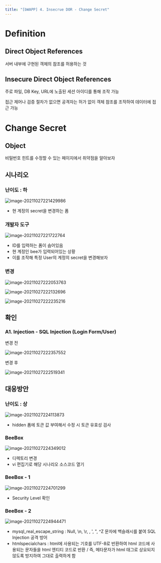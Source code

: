 ```yaml
---
title: "[bWAPP] 4. Insecrue DOR - Change Secret"
---
```


# Definition 

## Direct Object References

서버 내부에 구현된 객체의 참조를 허용하는 것



## Insecure Direct Object References

주로 파일, DB Key, URL에 노출된 세션 아이디를 통해 조작 가능

접근 제어나 검증 절차가 없으면 공격자는 허가 없이 객체 참조를 조작하여 데이터에 접근 가능

# Change Secret

## Object

비밀번호 힌트를 수정할 수 있는 페이지에서 취약점을 알아보자



## 시나리오

### 난이도 : 하

![image-20211027221429986](https://raw.githubusercontent.com/EONION-TH3DB/image_repo/main/img/image-20211027221429986.png)

- 현 계정의 secret을 변경하는 폼

### 개발자 도구

![image-20211027221722764](https://raw.githubusercontent.com/EONION-TH3DB/image_repo/main/img/image-20211027221722764.png)

- ID를 입력하는 폼이 숨어있음
- 현 계정인 bee가 입력되어있는 상황
- 이를 조작해 특정 User의 계정의 secret을 변경해보자

### 변경

![image-20211027222053763](https://raw.githubusercontent.com/EONION-TH3DB/image_repo/main/img/image-20211027222053763.png)

![image-20211027222132696](https://raw.githubusercontent.com/EONION-TH3DB/image_repo/main/img/image-20211027222132696.png)

![image-20211027222235216](https://raw.githubusercontent.com/EONION-TH3DB/image_repo/main/img/image-20211027222235216.png)



## 확인

### A1. Injection - SQL Injection (Login Form/User)

변경 전

![image-20211027222357552](https://raw.githubusercontent.com/EONION-TH3DB/image_repo/main/img/image-20211027222357552.png)

변경 후

![image-20211027222519341](https://raw.githubusercontent.com/EONION-TH3DB/image_repo/main/img/image-20211027222519341.png)



## 대응방안

### 난이도 : 상

![image-20211027224113873](https://raw.githubusercontent.com/EONION-TH3DB/image_repo/main/img/image-20211027224113873.png)

- hidden 폼에 토큰 값 부여해서 수정 시 토큰 유효성 검사

### BeeBox

![image-20211027224349012](https://raw.githubusercontent.com/EONION-TH3DB/image_repo/main/img/image-20211027224349012.png)

- 디렉토리 변경
- vi 편집기로 해당 시나리오 소스코드 열기

### BeeBox - 1

![image-20211027224701299](https://raw.githubusercontent.com/EONION-TH3DB/image_repo/main/img/image-20211027224701299.png)

- Security Level 확인

### BeeBox - 2

![image-20211027224944471](https://raw.githubusercontent.com/EONION-TH3DB/image_repo/main/img/image-20211027224944471.png)

- mysql_real_escape_string : Null, \n, \r, \, ', ", ^Z 문자에 백슬래시를 붙여 SQL Injection 공격 방어
- htmlspecialchars : html에 사용되는 기호를 UTF-8로 반환하여 html 코드에 사용되는 문자들을 html 엔티티 코드로 반환 / 즉, 메타문자가 html 태그로 상요되지 않도록 방지하여 그대로 출력하게 함









